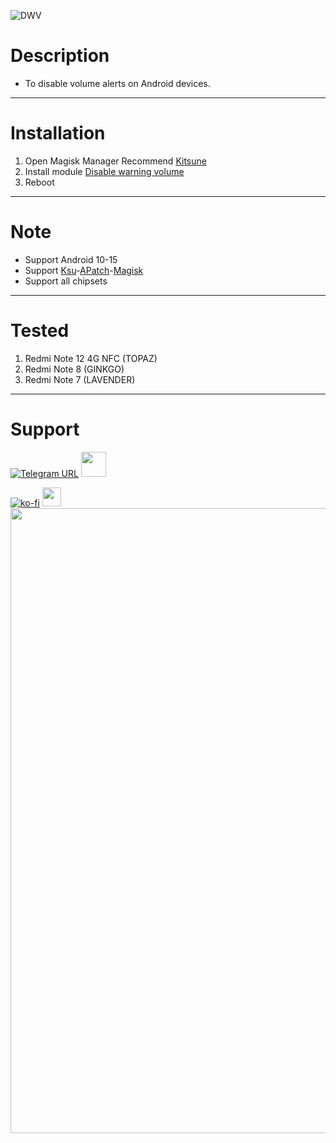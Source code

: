 ![DWV](https://github.com/user-attachments/assets/1011603d-3a96-4dd9-9ac2-53cf40621a97)
# Description
- To disable volume alerts on Android devices.
<hr/>

# Installation
1. Open Magisk Manager Recommend [Kitsune](https://github.com/HuskyDG/magisk-files/releases)
2. Install module [Disable warning volume](https://t.me/modulkuntul)
3. Reboot
<hr/>

# Note
- Support Android 10-15
- Support [Ksu](https://github.com/tiann/KernelSU/releases)-[APatch](https://github.com/bmax121/APatch/releases/tag/10763)-[Magisk](https://github.com/topjohnwu/Magisk/releases/tag/v28.0)
- Support all chipsets
<hr/>

# Tested
1. Redmi Note 12 4G NFC (TOPAZ)
2. Redmi Note 8 (GINKGO)
3. Redmi Note 7 (LAVENDER)
<hr/>

# Support
[![Telegram URL](https://img.shields.io/badge/Telegram-Join-2CA5E?style=social&logo=telegram)](https://t.me/modulkuntul)
   <img src="https://github.com/Anmol-Baranwal/Cool-GIFs-For-GitHub/assets/74038190/34376b0e-4ae2-4278-9d3d-82e8016a87d6" width="40">&nbsp;
   
[![ko-fi](https://www.ko-fi.com/img/githubbutton_sm.svg)](https://ko-fi.com/illumi666)
<img src="https://raw.githubusercontent.com/innng/innng/master/assets/kyubey.gif" height="30" />
<img src="https://user-images.githubusercontent.com/74038190/212284100-561aa473-3905-4a80-b561-0d28506553ee.gif" width="1000">
